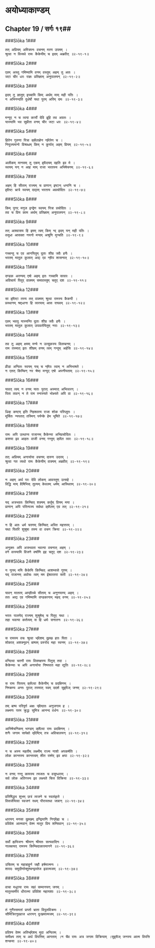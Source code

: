 अयोध्याकाण्डम्
===============================


## Chapter 19  / सर्गः १९##


###Slōka 1###


    तत् अप्रियम् अमित्रघ्नः वचनम् मरण उपमम् ।
    श्रुत्वा न विव्यथे रामः कैकेयीम् च इदम् अब्रवीत् ॥२-१९-१॥


###Slōka 2###


    एवम् अस्तु गमिष्यामि वनम् वस्तुम् अहम् तु अतः ।
    जटा चीर धरः राज्ञः प्रतिज्ञाम् अनुपालयन् ॥२-१९-२॥


###Slōka 3###


    इदम् तु ज्ञातुम् इच्चामि किम् अर्थम् माम् मही पतिः ।
    न अभिनन्दति दुर्धर्षो यथा पुरम् अरिम् दमः ॥२-१९-३॥


###Slōka 4###


    मन्युर् न च त्वया कार्यो देवि ब्रूहि तव अग्रतः ।
    यास्यामि भव सुप्रीता वनम् चीर जटा धरः ॥२-१९-४॥


###Slōka 5###


    हितेन गुरुणा पित्रा क्Rतज्ञेन न्Rपेण च ।
    नियुज्यमानो विश्रब्धम् किम् न कुर्यात् अहम् प्रियम् ॥२-१९-५॥


###Slōka 6###


    अलीकम् मानसम् तु एकम् ह्Rदयम् दहति इव मे ।
    स्वयम् यन् न आह माम् राजा भरतस्य अभिषेचनम् ॥२-१९-६॥


###Slōka 7###


    अहम् हि सीताम् राज्यम् च प्राणान् इष्टान् धनानि च ।
    ह्Rष्टः भ्रात्रे स्वयम् दद्याम् भरताय अप्रचोदितः ॥२-१९-७॥


###Slōka 8###


    किम् पुनर् मनुज इन्द्रेण स्वयम् पित्रा प्रचोदितः ।
    तव च प्रिय काम अर्थम् प्रतिज्ञाम् अनुपालयन् ॥२-१९-८॥


###Slōka 9###


    तत् आश्वासय हि इमम् त्वम् किम् न्व् इदम् यन् मही पतिः ।
    वसुधा आसक्त नयनो मन्दम् अश्रूणि मुन्चति ॥२-१९-९॥


###Slōka 10###


    गच्चन्तु च एव आनयितुम् दूताः शीघ्र जवैः हयैः ।
    भरतम् मातुल कुलात् अद्य एव न्Rप शासनात् ॥२-१९-१०॥


###Slōka 11###


    दण्डक अरण्यम् एषो अहम् इतः गच्चामि सत्वरः ।
    अविचार्य पितुर् वाक्यम् समावस्तुम् चतुर् दश ॥२-१९-११॥


###Slōka 12###


    सा ह्Rष्टा तस्य तत् वाक्यम् श्रुत्वा रामस्य कैकयी ।
    प्रस्थानम् श्रद्दधाना हि त्वरयाम् आस राघवम् ॥२-१९-१२॥


###Slōka 13###


    एवम् भवतु यास्यन्ति दूताः शीघ्र जवैः हयैः ।
    भरतम् मातुल कुलात् उपावर्तयितुम् नराः ॥२-१९-१३॥


###Slōka 14###


    तव तु अहम् क्षमम् मन्ये न उत्सुकस्य विलम्बनम् ।
    राम तस्मात् इतः शीघ्रम् वनम् त्वम् गन्तुम् अर्हसि ॥२-१९-१४॥


###Slōka 15###


    व्रीडा अन्वितः स्वयम् यच् च न्Rपः त्वाम् न अभिभाषते ।
    न एतत् किम्चिन् नर श्रेष्ठ मन्युर् एषो अपनीयताम् ॥२-१९-१५॥


###Slōka 16###


    यावत् त्वम् न वनम् यातः पुरात् अस्मात् अभित्वरन् ।
    पिता तावन् न ते राम स्नास्यते भोक्ष्यते अपि वा ॥२-१९-१६॥


###Slōka 17###


    धिक् कष्टम् इति निह्श्वस्य राजा शोक परिप्लुतः ।
    मूर्चितः न्यपतत् तस्मिन् पर्यन्के हेम भूषिते ॥२-१९-१७॥


###Slōka 18###


    रामः अपि उत्थाप्य राजानम् कैकेय्या अभिप्रचोदितः ।
    कशया इव आहतः वाजी वनम् गन्तुम् क्Rत त्वरः ॥२-१९-१८॥


###Slōka 19###


    तत् अप्रियम् अनार्याया वचनम् दारुण उदरम् ।
    श्रुत्वा गत व्यथो रामः कैकेयीम् वाक्यम् अब्रवीत् ॥२-१९-१९॥


###Slōka 20###


    न अहम् अर्थ परः देवि लोकम् आवस्तुम् उत्सहे ।
    विद्धि माम् Rषिभिस् तुल्यम् केवलम् धर्मम् आस्थितम् ॥२-१९-२०॥


###Slōka 21###


    यद् अत्रभवतः किम्चित् शक्यम् कर्तुम् प्रियम् मया ।
    प्राणान् अपि परित्यज्य सर्वथा क्Rतम् एव तत् ॥२-१९-२१॥


###Slōka 22###


    न हि अतः धर्म चरणम् किम्चित् अस्ति महत्तरम् ।
    यथा पितरि शुश्रूषा तस्य वा वचन क्रिया ॥२-१९-२२॥


###Slōka 23###


    अनुक्तः अपि अत्रभवता भवत्या वचनात् अहम् ।
    वने वत्स्यामि विजने वर्षाणि इह चतुर् दश ॥२-१९-२३॥


###Slōka 24###


    न नूनम् मयि कैकेयि किम्चित् आशम्ससे गुणम् ।
    यद् राजानम् अवोचः त्वम् मम ईश्वरतरा सती ॥२-१९-२४॥


###Slōka 25###


    यावन् मातरम् आप्Rच्चे सीताम् च अनुनयाम्य् अहम् ।
    ततः अद्य एव गमिष्यामि दण्डकानाम् महद् वनम् ॥२-१९-२५॥


###Slōka 26###


    भरतः पालयेद् राज्यम् शुश्रूषेच् च पितुर् यथा ।
    तहा भवत्या कर्तव्यम् स हि धर्मः सनातनः ॥२-१९-२६॥


###Slōka 27###


    स रामस्य वचः श्रुत्वा भ्Rशम् दुह्ख हतः पिता ।
    शोकात् अशक्नुवन् बाष्पम् प्ररुरोद महा स्वनम् ॥२-१९-२७॥


###Slōka 28###


    वन्दित्वा चरणौ रामः विसम्ज्ञस्य पितुस् तदा ।
    कैकेय्याः च अपि अनार्याया निष्पपात महा द्युतिः ॥२-१९-२८॥


###Slōka 29###


    स रामः पितरम् क्Rत्वा कैकेयीम् च प्रदक्षिणम् ।
    निष्क्रम्य अन्तः पुरात् तस्मात् स्वम् ददर्श सुह्Rज् जनम् ॥२-१९-२९॥


###Slōka 30###


    तम् बाष्प परिपूर्ण अक्षः प्Rष्ठतः अनुजगाम ह ।
    लक्ष्मणः परम क्रुद्धः सुमित्र आनन्द वर्धनः ॥२-१९-३०॥


###Slōka 31###


    आभिषेचनिकम् भाण्डम् क्Rत्वा रामः प्रदक्षिणम् ।
    शनैः जगाम सापेक्षो द्Rष्टिम् तत्र अविचालयन् ॥२-१९-३१॥


###Slōka 32###


    न च अस्य महतीम् लक्ष्मीम् राज्य नाशो अपकर्षति ।
    लोक कान्तस्य कान्तत्वम् शीत रश्मेर् इव क्षपा ॥२-१९-३२॥


###Slōka 33###


    न वनम् गन्तु कामस्य त्यजतः च वसुम्धराम् ।
    सर्व लोक अतिगस्य इव लक्ष्यते चित्त विक्रिया ॥२-१९-३३॥


###Slōka 34###


    प्रतिषिद्ध्य शुभम् छत्रं व्यजने च स्वलंकृते ।
    विसर्जयित्वा स्वजनं रथम् पौरास्तथा जन्नान् ॥२-१९-३४॥


###Slōka 35###


    धारयन् मनसा दुह्खम् इन्द्रियाणि निग्Rह्य च ।
    प्रविवेश आत्मवान् वेश्म मातुर प्रिय शम्सिवान् ॥२-१९-३५॥


###Slōka 36###


    सर्वो ह्यभिजनः श्रीमान् श्रीमतः सत्यवादिनः ।
    नालक्षयत् रामस्य किम्चिदाकारमानने ॥२-१९-३६॥


###Slōka 37###


    उचितम् च महाबाहुर्न जहौ हर्षमात्मनः ।
    शारदः समुदीर्णाम्शुश्चन्द्रस्तेज इवात्मजम् ॥२-१९-३७॥


###Slōka 38###


    वाचा मधुरया रामः स्र्वं सम्मानयन् जनम् ।
    मातुस्समीपं धीरात्मा प्रविवेश महायशाः ॥२-१९-३८॥


###Slōka 39###


    तं गुणैस्समतां प्राप्तो भ्राता विपुलविक्रमः ।
    सौमित्रिरनुवव्राज धारयन् दुःखमात्मजम् ॥२-१९-३९॥


###Slōka 40###


    प्रविश्य वेश्म अतिभ्Rशम् मुदा अन्वितम् ।
    समीक्ष्य ताम् च अर्थ विपत्तिम् आगताम् ।न चैव रामः अत्र जगाम विक्रियाम् ।सुह्Rज् जनस्य आत्म विपत्ति शन्कया ॥२-१९-४०॥


